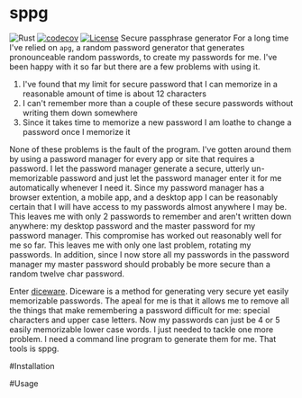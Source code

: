 # sppg
![Rust](https://github.com/mtelahun/sppg/actions/workflows/rust.yml/badge.svg)
[![codecov](https://codecov.io/gh/mtelahun/sppg/branch/main/graph/badge.svg?token=A1P9I5E2LU)](https://codecov.io/gh/trevi-software/rhodos)
[![License](https://img.shields.io/badge/License-BSD_2--Clause-orange.svg)](https://opensource.org/licenses/BSD-2-Clause)
Secure passphrase generator
For a long time I've relied on `apg`, a random password generator that generates pronounceable random passwords, to create my passwords for me. I've been happy with it so far but there are a few problems with using it.
1. I've found that my limit for secure password that I can memorize in a reasonable amount of time is about 12 characters
2. I can't remember more than a couple of these secure passwords without writing them down somewhere
3. Since it takes time to memorize a new password I am loathe to change a password once I memorize it

None of these problems is the fault of the program. I've gotten around them by using a password manager for every app or site that requires a password. I let the password manager generate a secure, utterly un-memorizable password and just let the password manager enter it for me automatically whenever I need it. Since my password manager has a browser extention, a mobile app, and a desktop app I can be reasonably certain that I will have access to my passwords almost anywhere I may be. This leaves me with only 2 passwords to remember and aren't written down anywhere: my desktop password and the master password for my password manager. This compromise has worked out reasonably well for me so far. This leaves me with only one last problem, rotating my passwords. In addition, since I now store all my passwords in the password manager my master password should probably be more secure than a random twelve char password. 

Enter [diceware](https://theworld.com/~reinhold/diceware.html). Diceware is a method for generating very secure yet easily memorizable passwords. The apeal for me is that it allows me to remove all the things that make remembering a password difficult for me: special characters and upper case letters. Now my passwords can just be 4 or 5 easily memorizable lower case words. I just needed to tackle one more problem. I need a command line program to generate them for me. That tools is sppg.

#Installation

#Usage

